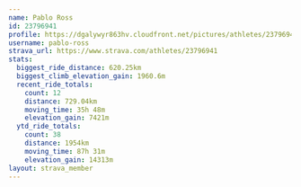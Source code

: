 ```yaml
---
name: Pablo Ross
id: 23796941
profile: https://dgalywyr863hv.cloudfront.net/pictures/athletes/23796941/14615399/1/large.jpg
username: pablo-ross
strava_url: https://www.strava.com/athletes/23796941
stats:
  biggest_ride_distance: 620.25km
  biggest_climb_elevation_gain: 1960.6m
  recent_ride_totals:
    count: 12
    distance: 729.04km
    moving_time: 35h 48m
    elevation_gain: 7421m
  ytd_ride_totals:
    count: 38
    distance: 1954km
    moving_time: 87h 31m
    elevation_gain: 14313m
layout: strava_member
--- 
```

